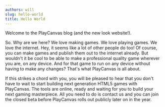```yaml
---
authors: will
slug: hello-world
title: Hello World
---
```


Welcome to the PlayCanvas blog (and the new look website!).

So. Why are we here? We love making games. We love playing games. We love the internet. Hey, it seems like a lot of other people do too! Of course, you can make games and publish them out to the internet already. But wouldn't it be cool to be able to make a professional quality game wherever you are, on any device. And for that game to run on any device without having to make any changes? That's what PlayCanvas is all about.

If this strikes a chord with you, you will be pleased to hear that you don't have to wait to start building next generation HTML5 games with PlayCanvas. The tools are online, ready and waiting for you to build your next gaming masterpiece. All you need to do is contact us and you can join the closed beta before PlayCanvas rolls out publicly later on in the year.
